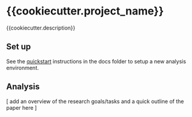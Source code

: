 # {{cookiecutter.project_name}}

{{cookiecutter.description}}

## Set up

See the [quickstart](docs/infrastructure/README.md) instructions in the docs folder to setup a new analysis environment.

## Analysis

[ add an overview of the research goals/tasks and a quick outline of the paper here ]
